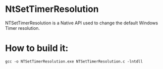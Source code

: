 # NtSetTimerResolution
NTSetTimerResolution is a Native API used to change the default Windows Timer resolution.
# How to build it:
```console
gcc -o NTSetTimerResolution.exe NTSetTimerResolution.c -lntdll
```
